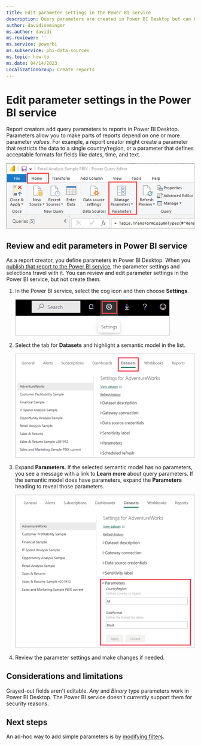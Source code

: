 ```yaml
---
title: Edit parameter settings in the Power BI service
description: Query parameters are created in Power BI Desktop but can be reviewed and updated in Power BI service.
author: davidiseminger
ms.author: davidi
ms.reviewer: ''
ms.service: powerbi
ms.subservice: pbi-data-sources
ms.topic: how-to
ms.date: 04/14/2023
LocalizationGroup: Create reports
---
```

# Edit parameter settings in the Power BI service

Report creators add query parameters to reports in Power BI Desktop. Parameters allow you to make parts of reports depend on one or more parameter *values*. For example, a report creator might create a parameter that restricts the data to a single country/region, or a parameter that defines acceptable formats for fields like dates, time, and text.

![Screenshot of Power Query Editor Home tab showing Manage Parameters option in Power BI Desktop.](media/service-parameters/power-bi-manage-parameters.png)

## Review and edit parameters in Power BI service

As a report creator, you define parameters in Power BI Desktop. When you [publish that report to the Power BI service](../create-reports/desktop-upload-desktop-files.md), the parameter settings and selections travel with it. You can review and edit parameter settings in the Power BI service, but not create them.

1. In the Power BI service, select the cog icon and then choose **Settings**.

   ![Screenshot shows the Settings cog icon in the Power BI service.](media/service-parameters/power-bi-cog.png)

1. Select the tab for **Datasets** and highlight a semantic model in the list.

    ![Screenshot shows the Settings window with Datasets tab selected.](media/service-parameters/power-bi-select-dataset-2.png)

1. Expand **Parameters**.  If the selected semantic model has no parameters, you see a message with a link to **Learn more** about query parameters. If the semantic model does have parameters, expand the **Parameters** heading to reveal those parameters.

    ![Screenshot shows the Settings window with Parameters expanded.](media/service-parameters/power-bi-settings.png)

1. Review the parameter settings and make changes if needed.

## Considerations and limitations

Grayed-out fields aren't editable. *Any* and *Binary* type parameters work in Power BI Desktop. The Power BI service doesn't currently support them for security reasons.

## Next steps

An ad-hoc way to add simple parameters is by [modifying filters](../collaborate-share/service-url-filters.md).
